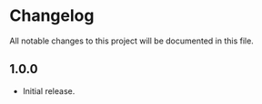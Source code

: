 # Changelog

All notable changes to this project will be documented in this file.

## 1.0.0

* Initial release.
